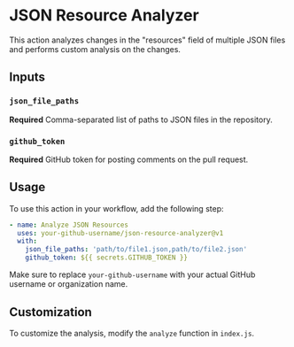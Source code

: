 # JSON Resource Analyzer

This action analyzes changes in the "resources" field of multiple JSON files and performs custom analysis on the changes.

## Inputs

### `json_file_paths`

**Required** Comma-separated list of paths to JSON files in the repository.

### `github_token`

**Required** GitHub token for posting comments on the pull request.

## Usage

To use this action in your workflow, add the following step:

```yaml
- name: Analyze JSON Resources
  uses: your-github-username/json-resource-analyzer@v1
  with:
    json_file_paths: 'path/to/file1.json,path/to/file2.json'
    github_token: ${{ secrets.GITHUB_TOKEN }}
```

Make sure to replace `your-github-username` with your actual GitHub username or organization name.

## Customization

To customize the analysis, modify the `analyze` function in `index.js`.
